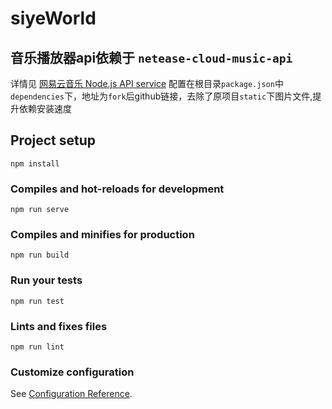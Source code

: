 # siyeWorld

## 音乐播放器api依赖于 `netease-cloud-music-api`
详情见 [网易云音乐 Node.js API service](https://binaryify.github.io/NeteaseCloudMusicApi)
配置在根目录`package.json`中 `dependencies`下，地址为`fork`后github链接，去除了原项目`static`下图片文件,提升依赖安装速度

## Project setup
```
npm install
```

### Compiles and hot-reloads for development
```
npm run serve
```

### Compiles and minifies for production
```
npm run build
```

### Run your tests
```
npm run test
```

### Lints and fixes files
```
npm run lint
```

### Customize configuration
See [Configuration Reference](https://cli.vuejs.org/config/).

